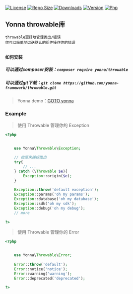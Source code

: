 [![License](https://img.shields.io/github/license/yonna-framework/throwable.svg)](https://packagist.org/packages/yonna/throwable)
[![Repo Size](https://img.shields.io/github/repo-size/yonna-framework/throwable.svg)](https://packagist.org/packages/yonna/throwable)
[![Downloads](https://img.shields.io/packagist/dm/yonna/throwable.svg)](https://packagist.org/packages/yonna/throwable)
[![Version](https://img.shields.io/github/release/yonna-framework/throwable.svg)](https://packagist.org/packages/yonna/throwable)
[![Php](https://img.shields.io/packagist/php-v/yonna/throwable.svg)](https://packagist.org/packages/yonna/throwable)

## Yonna throwable库

```
throwable更好地管理抛出/错误
你可以简单地运送默认的组件操作你的错误
```

## 

#### 如何安装

##### 可以通过composer安装：`composer require yonna/throwable`

##### 可以通过git下载：`git clone https://github.com/yonna-framework/throwable.git`

> Yonna demo：[GOTO yonna](https://github.com/yonna-framework/yonna)

### Example

> 使用 Throwable 管理你的 Exception
```php
<?php
    

    use Yonna\Throwable\Exception;
    
    // 按原来捕捉抛出
    try{
        // ...
    } catch (\Throwable $e){
        Exception::origin($e);
    }
    
    Exception::throw('default exception');
    Exception::params('oh my params');
    Exception::database('oh my database');
    Exception::sdk('oh my sdk');
    Exception::debug('oh my debug');
    // more
    
?>
```

> 使用 Throwable 管理你的 Error
```php
<?php
    

    use Yonna\Throwable\Error;
    
    Error::throw('default');
    Error::notice('notice');
    Error::warning('warning');
    Error::deprecated('deprecated');
    
?>
```